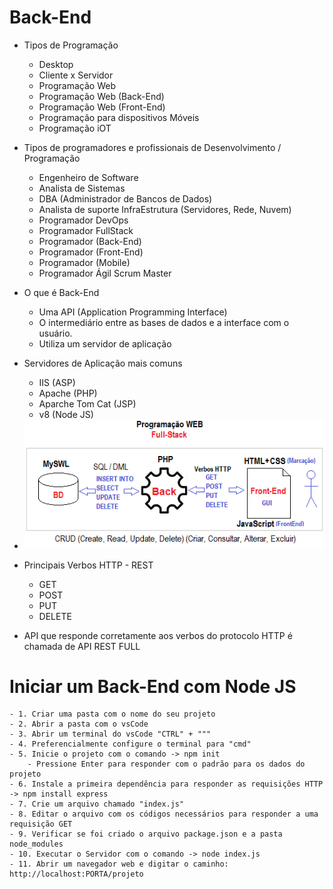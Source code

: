 # Back-End

- Tipos de Programação
	- Desktop
	- Cliente x Servidor
	- Programação Web
	- Programação Web (Back-End)
	- Programação Web (Front-End)
	- Programação para dispositivos Móveis
	- Programação iOT

- Tipos de programadores e profissionais de Desenvolvimento / Programação
	- Engenheiro de Software
	- Analista de Sistemas
	- DBA (Administrador de Bancos de Dados)
	- Analista de suporte InfraEstrutura (Servidores, Rede, Nuvem)
	- Programador DevOps
	- Programador FullStack
	- Programador (Back-End)
	- Programador (Front-End)
	- Programador (Mobile)
	- Programador Ágil Scrum Master

- O que é Back-End
	- Uma API (Application Programming Interface)
	- O intermediário entre as bases de dados e a interface com o usuário.
	- Utiliza um servidor de aplicação

- Servidores de Aplicação mais comuns
	- IIS (ASP)
	- Apache (PHP)
	- Aparche Tom Cat (JSP)
	- v8 (Node JS)
- <img src="fluxoweb.png">
- Principais Verbos HTTP - REST
	- GET
	- POST
	- PUT
	- DELETE

- API que responde corretamente aos verbos do protocolo HTTP é chamada de API REST FULL

# Iniciar um Back-End com Node JS
	- 1. Criar uma pasta com o nome do seu projeto
	- 2. Abrir a pasta com o vsCode
	- 3. Abrir um terminal do vsCode "CTRL" + """
	- 4. Preferencialmente configure o terminal para "cmd"
	- 5. Inicie o projeto com o comando -> npm init 
		- Pressione Enter para responder com o padrão para os dados do projeto
	- 6. Instale a primeira dependência para responder as requisições HTTP -> npm install express
	- 7. Crie um arquivo chamado "index.js"
	- 8. Editar o arquivo com os códigos necessários para responder a uma requisição GET
	- 9. Verificar se foi criado o arquivo package.json e a pasta node_modules
	- 10. Executar o Servidor com o comando -> node index.js
	- 11. Abrir um navegador web e digitar o caminho: http://localhost:PORTA/projeto
		